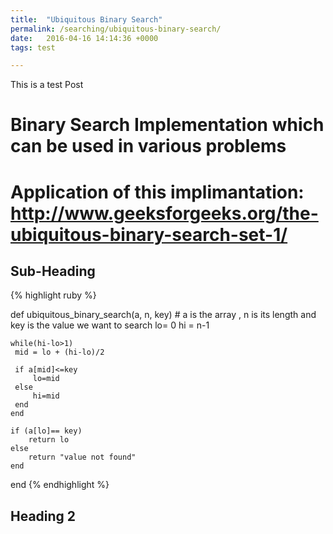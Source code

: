 ```yaml
---
title:  "Ubiquitous Binary Search"
permalink: /searching/ubiquitous-binary-search/
date:   2016-04-16 14:14:36 +0000
tags: test

---
```

 

This is a test Post

# Binary Search Implementation which can be used in various problems
# Application of this implimantation: http://www.geeksforgeeks.org/the-ubiquitous-binary-search-set-1/

## Sub-Heading
{% highlight ruby %}

def ubiquitous_binary_search(a, n, key) # a is the array , n is its length and key is the value we want to search
    lo= 0
    hi = n-1
    
    while(hi-lo>1)
     mid = lo + (hi-lo)/2
     
     if a[mid]<=key
         lo=mid
     else
         hi=mid
     end
    end
    
    if (a[lo]== key)
        return lo
    else
        return "value not found"
    end
end
{% endhighlight %}

## Heading 2